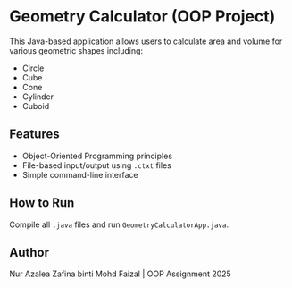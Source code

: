 # Geometry Calculator (OOP Project)

This Java-based application allows users to calculate area and volume for various geometric shapes including:
- Circle
- Cube
- Cone
- Cylinder
- Cuboid

## Features
- Object-Oriented Programming principles
- File-based input/output using `.ctxt` files
- Simple command-line interface

## How to Run
Compile all `.java` files and run `GeometryCalculatorApp.java`.

## Author
Nur Azalea Zafina binti Mohd Faizal | OOP Assignment 2025
